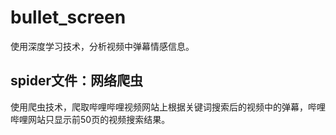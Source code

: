 # bullet_screen
使用深度学习技术，分析视频中弹幕情感信息。
## spider文件：网络爬虫

使用爬虫技术，爬取哔哩哔哩视频网站上根据关键词搜索后的视频中的弹幕，哔哩哔哩网站只显示前50页的视频搜索结果。

